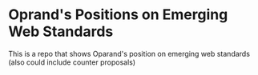 # Oprand's Positions on Emerging Web Standards
This is a repo that shows Oparand's position on emerging web standards (also could include counter proposals)
